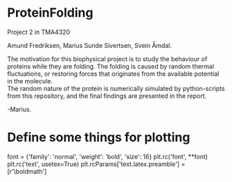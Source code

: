# ProteinFolding
Project 2 in TMA4320

Amund Fredriksen, Marius Sunde Sivertsen, Svein Åmdal.

The motivation for this biophysical project is to study the behaviour of proteins while they are folding. The folding is caused by random thermal fluctuations, or restoring forces that originates from the available potential in the molecule.  
The random nature of the protein is numerically simulated by python-scripts from this repository, and the final findings are presented in the report. 

-Marius.

# Define some things for plotting
font = {'family': 'normal', 'weight': 'bold', 'size': 16}
plt.rc('font', **font)
plt.rc('text', usetex=True)
plt.rcParams['text.latex.preamble'] = [r'\boldmath']
